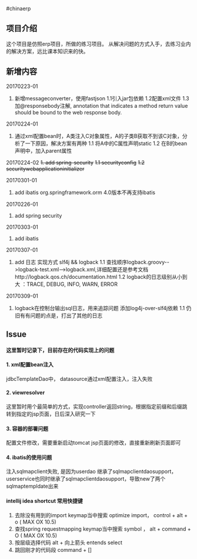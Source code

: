 #chinaerp

## 项目介绍

这个项目是仿照erp项目，所做的练习项目。
从解决问题的方式入手，去练习业内的解决方案，远比课本知识来的快。

## 新增内容

20170223-01
1. 新增messageconverter，使用fastjson
1.1引入jar包依赖
1.2配置xml文件
1.3加@responsebody注解, annotation that indicates a method return value should be bound to the web response body.

20170224-01
1. 通过xml配置bean时，A类注入C对象属性，A的子类B获取不到该C对象，分析了一下原因，解决方案有两种
1.1 将A中的C属性声明static
1.2 在B的bean声明中，加入parent属性

20170224-02
~~1. add spring-security~~
~~1.1 securityconfig~~
~~1.2 securitywebapplicationinitializer~~

20170301-01
1. add ibatis  org.springframework.orm 4.0版本不再支持ibatis

20170226-01
1. add spring security

20170303-01 
1. add ibatis

20170307-01
1. add 日志  实现方式 slf4j && logback
1.1 查找顺序logback.groovy-->logback-test.xml-->logback.xml,详细配置还是参考文档http://logback.qos.ch/documentation.html
1.2 logback的日志级别从小到大 ：TRACE, DEBUG, INFO, WARN, ERROR

20170309-01
1. logback在控制台输出sql日志，用来追踪问题 添加log4j-over-slf4j依赖
1.1 仍旧有有问题的点是，打出了其他的日志

## Issue
#### 这里暂时记录下，目前存在的代码实现上的问题
#### 1. xml配置bean注入 
jdbcTemplateDao中， datasource通过xml配置注入，注入失败

#### 2. viewresolver 
这里暂时用个最简单的方式，实现controller返回string，根据指定前缀和后缀跳转到指定的jsp页面，日后深入研究一下

#### 3. 容器的部署问题
配置文件修改，需要重新启动tomcat
jsp页面的修改，直接重新刷新页面即可

#### 4. ibatis的使用问题
注入sqlmapclient失败, 是因为userdao 继承了sqlmapclientdaosupport， userservice也同时继承了sqlmapclientdaosupport，导致new了两个sqlmaptempldate出来

#### intellij idea shortcut 常用快捷键
1. 去除没有用到的import keymap当中搜索 optimize import， control + alt + o ( MAX OX 10.5)
2. 查找spring requestmapping  keymap当中搜索 symbol ， alt + command + O  ( MAX OX 10.5)
3. 按层级选择代码 alt + 向上箭头 entends select
4. 跳回刚才的代码段  command + []